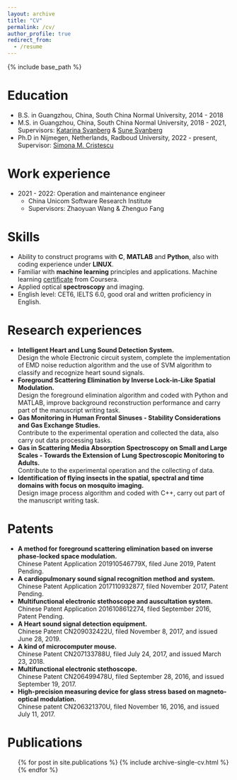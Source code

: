 ```yaml
---
layout: archive
title: "CV"
permalink: /cv/
author_profile: true
redirect_from:
  - /resume
---
```


{% include base_path %}

Education
======
* B.S. in Guangzhou, China, South China Normal University, 2014 - 2018
* M.S. in Guangzhou, China, South China Normal University, 2018 - 2021, Supervisors: [Katarina Svanberg](https://www.lunduniversity.lu.se/lucat/user/4b38829994e49365361079a442db7b19) & [Sune Svanberg](https://www.atomic.physics.lu.se/staff/professors/sune-svanberg/)
* Ph.D in Nijmegen, Netherlands, Radboud University, 2022 - present, Supervisor: [Simona M. Cristescu](https://www.ru.nl/tracegasfacility/group/simona-cristescu/)

Work experience
======
* 2021 - 2022: Operation and maintenance engineer
  * China Unicom Software Research Institute
  * Supervisors: Zhaoyuan Wang & Zhenguo Fang
  
Skills
======
* Ability to construct programs with **C**, **MATLAB** and **Python**, also with coding experience under **LINUX**.
* Familiar with **machine learning** principles and applications. Machine learning [certificate](https://coursera.org/share/e83e5079809d39cbd70d60b5b1a334c4) from Coursera.
* Applied optical **spectroscopy** and imaging.
* English level: CET6, IELTS 6.0, good oral and written proficiency in English.

Research experiences
======
* **Intelligent Heart and Lung Sound Detection System.**   
  Design the whole Electronic circuit system, complete the implementation of EMD noise reduction algorithm and the use of SVM algorithm to classify and recognize heart   sound signals.
* **Foreground Scattering Elimination by Inverse Lock-in-Like Spatial Modulation.**  
  Design the foreground elimination algorithm and coded with Python and MATLAB, improve background reconstruction performance and carry part of the manuscript writing   task.
* **Gas Monitoring in Human Frontal Sinuses - Stability Considerations and Gas Exchange Studies.**  
  Contribute to the experimental operation and collected the data, also carry out data processing tasks.
* **Gas in Scattering Media Absorption Spectroscopy on Small and Large Scales - Towards the Extension of Lung Spectroscopic Monitoring to Adults.**  
  Contribute to the experimental operation and the collecting of data.
* **Identification of flying insects in the spatial, spectral and time domains with focus on mosquito imaging.**  
  Design image process algorithm and coded with C++, carry out part of the manuscript writing task.

Patents
======
* **A method for foreground scattering elimination based on inverse phase-locked space modulation.**  
  Chinese Patent Application 201910546779X, filed June 2019, Patent Pending.
* **A cardiopulmonary sound signal recognition method and system.**
  Chinese Patent Application 2017110932877, filed November 2017, Patent Pending.
* **Multifunctional electronic stethoscope and auscultation system.**  
  Chinese Patent Application 2016108612274, filed September 2016, Patent Pending.
* **A Heart sound signal detection equipment.**  
  Chinese Patent CN209032422U, filed November 8, 2017, and issued June 28, 2019.
* **A kind of microcomputer mouse.**  
  Chinese Patent CN207133788U, filed July 24, 2017, and issued March 23, 2018.
* **Multifunctional electronic stethoscope.**  
  Chinese Patent CN206499478U, filed September 28, 2016, and issued September 19, 2017.
* **High-precision measuring device for glass stress based on magneto-optical modulation.**  
  Chinese patent CN206321370U, filed November 16, 2016, and issued July 11, 2017.

Publications
======
  <ul>{% for post in site.publications %}
    {% include archive-single-cv.html %}
  {% endfor %}</ul>
  
